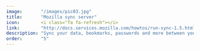 ```yaml
---
image:       "/images/pic03.jpg"
title:       "Mozilla sync server"
icon:        <i class="fa fa-refresh"></i>
link:        "http://docs.services.mozilla.com/howtos/run-sync-1.5.html"
description: "Sync your data, bookmarks, passwords and more between your different Firefoxes!"
order:       "5"
---
```


